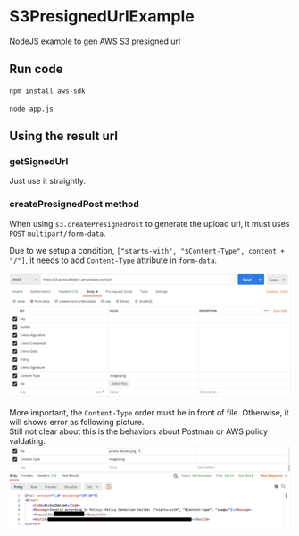 # S3PresignedUrlExample
NodeJS example to gen AWS S3 presigned url

## Run code

```
npm install aws-sdk

node app.js
```

## Using the result url


### getSignedUrl

Just use it straightly.

### createPresignedPost method

When using `s3.createPresignedPost` to generate the upload url, it must uses `POST` `multipart/form-data`.  

Due to we setup a condition, `["starts-with", "$Content-Type", content + "/"]`, it needs to add `Content-Type` attribute in `form-data`.  
 
![postman example](postman-example.png)

More important, the `Content-Type` order must be in front of file. Otherwise, it will shows error as following picture.  
Still not clear about this is the behaviors about Postman or AWS policy valdating.
![postman example](content-type-fail.png)